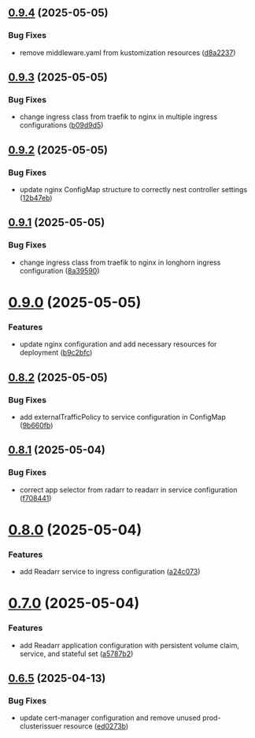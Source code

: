 ## [0.9.4](https://github.com/binary-braids/kubernetes-homelab/compare/v0.9.3...v0.9.4) (2025-05-05)


### Bug Fixes

* remove middleware.yaml from kustomization resources ([d8a2237](https://github.com/binary-braids/kubernetes-homelab/commit/d8a22370104fef76f456e988817ab864322f562a))



## [0.9.3](https://github.com/binary-braids/kubernetes-homelab/compare/v0.9.2...v0.9.3) (2025-05-05)


### Bug Fixes

* change ingress class from traefik to nginx in multiple ingress configurations ([b09d9d5](https://github.com/binary-braids/kubernetes-homelab/commit/b09d9d5d352a5af3809ddf25100f6e14be541c52))



## [0.9.2](https://github.com/binary-braids/kubernetes-homelab/compare/v0.9.1...v0.9.2) (2025-05-05)


### Bug Fixes

* update nginx ConfigMap structure to correctly nest controller settings ([12b47eb](https://github.com/binary-braids/kubernetes-homelab/commit/12b47eb1a285c6d2c8fffc994b2f5cb37b4f2aa3))



## [0.9.1](https://github.com/binary-braids/kubernetes-homelab/compare/v0.9.0...v0.9.1) (2025-05-05)


### Bug Fixes

* change ingress class from traefik to nginx in longhorn ingress configuration ([8a39590](https://github.com/binary-braids/kubernetes-homelab/commit/8a39590404791913169e7be1ebb43d5205224fbf))



# [0.9.0](https://github.com/binary-braids/kubernetes-homelab/compare/v0.8.2...v0.9.0) (2025-05-05)


### Features

* update nginx configuration and add necessary resources for deployment ([b9c2bfc](https://github.com/binary-braids/kubernetes-homelab/commit/b9c2bfc72d37bcd7f5fc047a28c94ecfa17903f4))



## [0.8.2](https://github.com/binary-braids/kubernetes-homelab/compare/v0.8.1...v0.8.2) (2025-05-05)


### Bug Fixes

* add externalTrafficPolicy to service configuration in ConfigMap ([9b660fb](https://github.com/binary-braids/kubernetes-homelab/commit/9b660fb345e5af525eef0ba9ab0b2d51355077cb))



## [0.8.1](https://github.com/binary-braids/kubernetes-homelab/compare/v0.8.0...v0.8.1) (2025-05-04)


### Bug Fixes

* correct app selector from radarr to readarr in service configuration ([f708441](https://github.com/binary-braids/kubernetes-homelab/commit/f7084411c20db43d3161eac5a11de61930aad061))



# [0.8.0](https://github.com/binary-braids/kubernetes-homelab/compare/v0.7.0...v0.8.0) (2025-05-04)


### Features

* add Readarr service to ingress configuration ([a24c073](https://github.com/binary-braids/kubernetes-homelab/commit/a24c073aaa2680dec966323b582d1fc231dbe6fd))



# [0.7.0](https://github.com/binary-braids/kubernetes-homelab/compare/v0.6.5...v0.7.0) (2025-05-04)


### Features

* add Readarr application configuration with persistent volume claim, service, and stateful set ([a5787b2](https://github.com/binary-braids/kubernetes-homelab/commit/a5787b211c009f947c34593ee05b27c57e4017a3))



## [0.6.5](https://github.com/binary-braids/kubernetes-homelab/compare/v0.6.4...v0.6.5) (2025-04-13)


### Bug Fixes

* update cert-manager configuration and remove unused prod-clusterissuer resource ([ed0273b](https://github.com/binary-braids/kubernetes-homelab/commit/ed0273b4669ee626bb76dd42577ca8d27f1c7b99))



